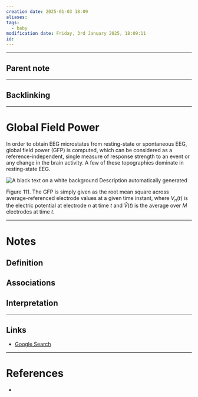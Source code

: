 ```yaml
---
creation date: 2025-01-03 18:09
aliases: 
tags:
  - baby
modification date: Friday, 3rd January 2025, 18:09:11
id:
---
```

---

## Parent note
---
## Backlinking


---
# Global Field Power

In order to obtain EEG microstates from resting-state or spontaneous EEG, global field power (GFP) is computed, which can be considered as a reference-independent, single measure of response strength to an event or any change in the brain activity. A few of these topographies dominate in resting-state EEG.

![A black text on a white background  Description automatically generated](<2 - Source Material/Masters/attachments/A black text on a white background  Description automatically generated.png>)

Figure 111. The GFP is simply given as the root mean square across average-referenced electrode values at a given time instant, where $V_n(t)$ is the electric potential at electrode $n$ at time $t$ and $\hat{V}(t)$ is the average over $M$ electrodes at time $t$.

---
# Notes

## Definition

## Associations

## Interpretation

---
## Links
- [Google Search](https://www.google.com/search?q=Global+Field+Power)

---
# References
+ 
